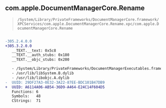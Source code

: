 ## com.apple.DocumentManagerCore.Rename

> `/System/Library/PrivateFrameworks/DocumentManagerCore.framework/XPCServices/com.apple.DocumentManagerCore.Rename.xpc/com.apple.DocumentManagerCore.Rename`

```diff

-305.2.4.0.0
+305.3.2.0.0
   __TEXT.__text: 0x5c8
   __TEXT.__auth_stubs: 0x180
   __TEXT.__objc_stubs: 0x200

   - /System/Library/PrivateFrameworks/DocumentManagerExecutables.framework/DocumentManagerExecutables
   - /usr/lib/libSystem.B.dylib
   - /usr/lib/libobjc.A.dylib
-  UUID: 29DF27A3-0E32-3A22-87EE-BDC101B47DB9
+  UUID: A6114A06-AB54-36D9-A464-E24C14F604D5
   Functions: 6
   Symbols:   48
   CStrings:  71

```
